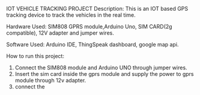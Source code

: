 IOT VEHICLE TRACKING PROJECT
Description: This is an IOT based GPS tracking device to track the vehicles in the real time.

Hardware Used: SIM808 GPRS module,Arduino Uno, SIM CARD(2g compatible), 12V adapter and jumper wires.

Software Used: Arduino IDE, ThingSpeak dashboard, google map api.

How to run this project:
1. Connect the SIM808 module and Arduino UNO through jumper wires.
2. Insert the sim card inside the gprs module and supply the power to gprs module through 12v adapter.
3. connect the 
